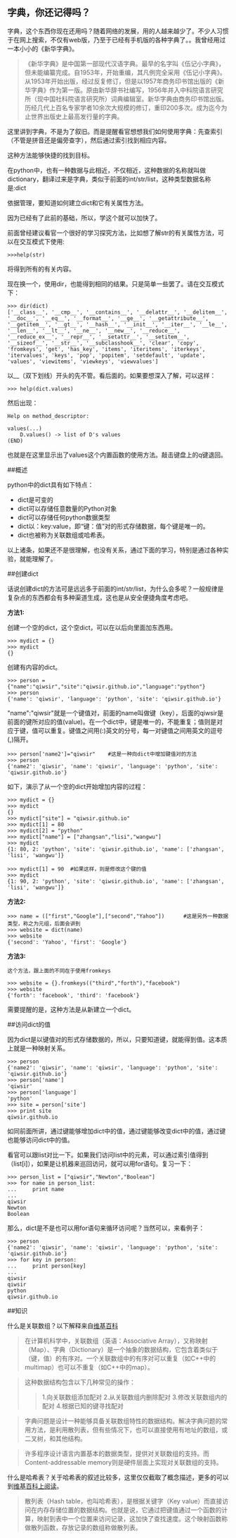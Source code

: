 ## 字典，你还记得吗？

字典，这个东西你现在还用吗？随着网络的发展，用的人越来越少了。不少人习惯于在网上搜索，不仅有web版，乃至于已经有手机版的各种字典了。。我曾经用过一本小小的《新华字典》。

>《新华字典》是中国第一部现代汉语字典。最早的名字叫《伍记小字典》，但未能编纂完成。自1953年，开始重编，其凡例完全采用《伍记小字典》。从1953年开始出版，经过反复修订，但是以1957年商务印书馆出版的《新华字典》作为第一版。原由新华辞书社编写，1956年并入中科院语言研究所（现中国社科院语言研究所）词典编辑室。新华字典由商务印书馆出版。历经几代上百名专家学者10余次大规模的修订，重印200多次。成为迄今为止世界出版史上最高发行量的字典。

这里讲到字典，不是为了叙旧。而是提醒看官想想我们如何使用字典：先查索引（不管是拼音还是偏旁查字），然后通过索引找到相应内容。

这种方法能够快捷的找到目标。

在python中，也有一种数据与此相近，不仅相近，这种数据的名称就叫做dictionary，翻译过来是字典，类似于前面的int/str/list，这种类型数据名称是:dict

依据管理，要知道如何建立dict和它有关属性方法。

因为已经有了此前的基础，所以，学这个就可以加快了。

前面曾经建议看官一个很好的学习探究方法，比如想了解str的有关属性方法，可以在交互模式下使用:

    >>>help(str)

将得到所有的有关内容。

现在换一个，使用dir，也能得到相同的结果。只是简单一些罢了。请在交互模式下：

    >>> dir(dict)
    ['__class__', '__cmp__', '__contains__', '__delattr__', '__delitem__', '__doc__', '__eq__', '__format__', '__ge__', '__getattribute__', '__getitem__', '__gt__', '__hash__', '__init__', '__iter__', '__le__', '__len__', '__lt__', '__ne__', '__new__', '__reduce__', '__reduce_ex__', '__repr__', '__setattr__', '__setitem__', '__sizeof__', '__str__', '__subclasshook__', 'clear', 'copy', 'fromkeys', 'get', 'has_key', 'items', 'iteritems', 'iterkeys', 'itervalues', 'keys', 'pop', 'popitem', 'setdefault', 'update', 'values', 'viewitems', 'viewkeys', 'viewvalues']

以__（双下划线）开头的先不管。看后面的。如果要想深入了解，可以这样：

    >>> help(dict.values)

然后出现：

    Help on method_descriptor:

    values(...)
        D.values() -> list of D's values
    (END)

也就是在这里显示出了values这个内置函数的使用方法。敲击键盘上的q键退回。

##概述

python中的dict具有如下特点：

- dict是可变的
- dict可以存储任意数量的Python对象
- dict可以存储任何python数据类型
- dict以：key:value，即“键：值”对的形式存储数据，每个键是唯一的。
- dict也被称为关联数组或哈希表。

以上诸条，如果还不是很理解，也没有关系，通过下面的学习，特别是通过各种实验，就能理解了。

##创建dict

话说创建dict的方法可是远远多于前面的int/str/list，为什么会多呢？一般规律是复杂点的东西都会有多种渠道生成，这也是从安全便捷角度考虑吧。

**方法1:**

创建一个空的dict，这个空dict，可以在以后向里面加东西用。

    >>> mydict = {}
    >>> mydict
    {}

创建有内容的dict。

    >>> person = {"name":"qiwsir","site":"qiwsir.github.io","language":"python"}
    >>> person
    {'name': 'qiwsir', 'language': 'python', 'site': 'qiwsir.github.io'}

"name":"qiwsir"就是一个键值对，前面的name叫做键（key），后面的qiwsir是前面的键所对应的值(value)。在一个dict中，键是唯一的，不能重复；值则是对应于键，值可以重复。键值之间用(:)英文的分号，每一对键值之间用英文的逗号(,)隔开。

    >>> person['name2']="qiwsir"    #这是一种向dict中增加键值对的方法
    >>> person
    {'name2': 'qiwsir', 'name': 'qiwsir', 'language': 'python', 'site': 'qiwsir.github.io'}

如下，演示了从一个空的dict开始增加内容的过程：

    >>> mydict = {}
    >>> mydict
    {}
    >>> mydict["site"] = "qiwsir.github.io"
    >>> mydict[1] = 80
    >>> mydict[2] = "python"
    >>> mydict["name"] = ["zhangsan","lisi","wangwu"]
    >>> mydict
    {1: 80, 2: 'python', 'site': 'qiwsir.github.io', 'name': ['zhangsan', 'lisi', 'wangwu']}

    >>> mydict[1] = 90  #如果这样，则是修改这个键的值
    >>> mydict
    {1: 90, 2: 'python', 'site': 'qiwsir.github.io', 'name': ['zhangsan', 'lisi', 'wangwu']}

**方法2:**

    >>> name = (["first","Google"],["second","Yahoo"])      #这是另外一种数据类型，称之为元组，后面会讲到
    >>> website = dict(name)
    >>> website
    {'second': 'Yahoo', 'first': 'Google'}

**方法3:**

    这个方法，跟上面的不同在于使用fromkeys

    >>> website = {}.fromkeys(("third","forth"),"facebook")
    >>> website
    {'forth': 'facebook', 'third': 'facebook'}

需要提醒的是，这种方法是从新建立一个dict。

##访问dict的值

因为dict是以键值对的形式存储数据的，所以，只要知道键，就能得到值。这本质上就是一种映射关系。

    >>> person
    {'name2': 'qiwsir', 'name': 'qiwsir', 'language': 'python', 'site': 'qiwsir.github.io'}
    >>> person['name']
    'qiwsir'
    >>> person['language']
    'python'
    >>> site = person['site']
    >>> print site
    qiwsir.github.io

如同前面所讲，通过键能够增加dict中的值，通过键能够改变dict中的值，通过键也能够访问dict中的值。

看官可以跟list对比一下。如果我们访问list中的元素，可以通过索引值得到（list[i]），如果是让机器来巡回访问，就可以用for语句。复习一下：

    >>> person_list = ["qiwsir","Newton","Boolean"]
    >>> for name in person_list:
    ...     print name
    ...
    qiwsir
    Newton
    Boolean

那么，dict是不是也可以用for语句来循环访问呢？当然可以，来看例子：

    >>> person
    {'name2': 'qiwsir', 'name': 'qiwsir', 'language': 'python', 'site': 'qiwsir.github.io'}
    >>> for key in person:
    ...     print person[key]
    ...
    qiwsir
    qiwsir
    python
    qiwsir.github.io

##知识

什么是关联数组？以下解释来自[维基百科](http://zh.wikipedia.org/wiki/%E5%85%B3%E8%81%94%E6%95%B0%E7%BB%84)

>在计算机科学中，关联数组（英语：Associative Array），又称映射（Map）、字典（Dictionary）是一个抽象的数据结构，它包含着类似于（键，值）的有序对。一个关联数组中的有序对可以重复（如C++中的multimap）也可以不重复（如C++中的map）。

>这种数据结构包含以下几种常见的操作：
>>1.向关联数组添加配对
>>2.从关联数组内删除配对
>>3.修改关联数组内的配对
>>4.根据已知的键寻找配对

>字典问题是设计一种能够具备关联数组特性的数据结构。解决字典问题的常用方法，是利用散列表，但有些情况下，也可以直接使用有地址的数组，或二叉树，和其他结构。

>许多程序设计语言内置基本的数据类型，提供对关联数组的支持。而Content-addressable memory则是硬件层面上实现对关联数组的支持。

什么是哈希表？关于哈希表的叙述比较多，这里仅仅截取了概念描述，更多的可以到[维基百科上阅读](http://zh.wikipedia.org/wiki/%E5%93%88%E5%B8%8C%E8%A1%A8)。

>散列表（Hash table，也叫哈希表），是根据关键字（Key value）而直接访问在内存存储位置的数据结构。也就是说，它通过把键值通过一个函数的计算，映射到表中一个位置来访问记录，这加快了查找速度。这个映射函数称做散列函数，存放记录的数组称做散列表。
